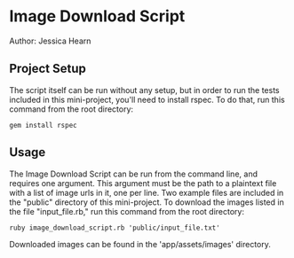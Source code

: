 # Image Download Script
Author: Jessica Hearn

## Project Setup
The script itself can be run without any setup, but in order to run the tests included in this mini-project, you'll need to install rspec. To do that, run this command from the root directory:

`gem install rspec`

## Usage
The Image Download Script can be run from the command line, and requires one argument. This argument must be the path to a plaintext file with a list of image urls in it, one per line. Two example files are included in the "public" directory of this mini-project. To download the images listed in the file "input_file.rb," run this command from the root directory:

`ruby image_download_script.rb 'public/input_file.txt'`

Downloaded images can be found in the 'app/assets/images' directory.